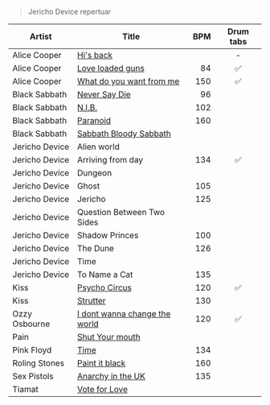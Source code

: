 > Jericho Device repertuar

  Artist       | Title                         | BPM | Drum tabs
---------------|-------------------------------|----:|:-----:
Alice Cooper   | [Hi's back](http://www.youtube.com/watch?v=K9LLJn_woRg)                     |     | -
Alice Cooper   | [Love loaded guns](http://www.youtube.com/watch?v=jcEzx5HLYEw)              | 84  | :white_check_mark:
Alice Cooper   | [What do you want from me](http://www.youtube.com/watch?v=79h77gWDzjI)      | 150 | :white_check_mark:
Black Sabbath  | [Never Say Die](http://www.youtube.com/watch?v=2Q6gPouusHs)                 | 96  |
Black Sabbath  | [N.I.B.](http://www.youtube.com/watch?v=MiY2JsGXrtM)                        | 102 |
Black Sabbath  | [Paranoid](http://www.youtube.com/watch?v=J4Eu6pFmXCg)                      | 160 | 
Black Sabbath  | [Sabbath Bloody Sabbath](http://www.youtube.com/watch?v=mfTpjrzas5E)        |     |
Jericho Device | Alien world                   |     |
Jericho Device | Arriving from day             | 134 | :white_check_mark:
Jericho Device | Dungeon                       |     |
Jericho Device | Ghost                         | 105 | 
Jericho Device | Jericho                       | 125 | 
Jericho Device | Question Between Two Sides    |     |
Jericho Device | Shadow Princes                | 100 |
Jericho Device | The Dune                      | 126 |
Jericho Device | Time                          |     |
Jericho Device | To Name a Cat                 | 135 |
Kiss           | [Psycho Circus](http://www.youtube.com/watch?v=lI1TaF5onuw)                 | 120 | :white_check_mark:
Kiss           | [Strutter](http://www.youtube.com/watch?v=i7gJQx-Zv2U)                      | 130 |
Ozzy Osbourne  | [I dont wanna change the world](http://www.youtube.com/watch?v=8d6AgoFStFQ) | 120 | :white_check_mark:
Pain           | [Shut Your mouth](http://www.youtube.com/watch?v=C1mRO8aqjz8)               |     |
Pink Floyd     | [Time](http://www.youtube.com/watch?v=Z-OytmtYoOI)                          | 134 |
Roling Stones  | [Paint it black](http://www.youtube.com/watch?v=50u9bxRwBJI)                | 160 |
Sex Pistols    | [Anarchy in the UK](http://www.youtube.com/watch?v=cBojbjoMttI)             | 135 |
Tiamat         | [Vote for Love](http://www.youtube.com/watch?v=MAvVTRsMAOg)                 |
